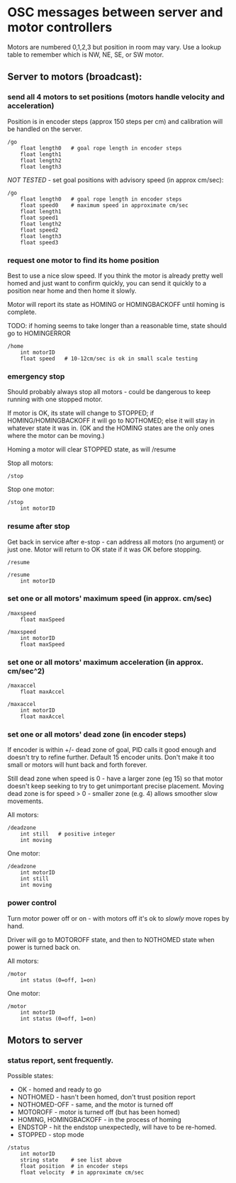 # OSC messages between server and motor controllers

Motors are numbered 0,1,2,3 but position in room may vary. Use a lookup table to remember which is NW, NE, SE, or SW motor.

## Server to motors (broadcast):


### send all 4 motors to set positions (motors handle velocity and acceleration)
Position is in encoder steps (approx 150 steps per cm) and calibration will be handled on the server.
```
/go
	float length0	# goal rope length in encoder steps
	float length1
	float length2
	float length3
```
_NOT TESTED_ - set goal positions with advisory speed (in approx cm/sec):

```
/go
	float length0	# goal rope length in encoder steps
	float speed0	# maximum speed in approximate cm/sec
	float length1
	float speed1
	float length2
	float speed2
	float length3
	float speed3
```

### request one motor to find its home position
Best to use a nice slow speed. If you think the motor is already pretty well homed and just want to confirm quickly, 
you can send it quickly to a position near home and then home it slowly.

Motor will report its state as HOMING or HOMINGBACKOFF until homing is complete.  

TODO: if homing seems to take longer than a reasonable time, state should go to HOMINGERROR

```
/home
	int motorID
	float speed	  # 10-12cm/sec is ok in small scale testing
```


### emergency stop
Should probably always stop all motors - could be dangerous to keep running with one stopped motor.

If motor is OK, its state will change to STOPPED; if HOMING/HOMINGBACKOFF it will go to NOTHOMED; else it will stay in whatever state it was in. (OK and the HOMING states are the only ones where the motor can be moving.)

Homing a motor will clear STOPPED state, as will /resume

Stop all motors:
```
/stop
```

Stop one motor:
```
/stop
	int motorID
```

### resume after stop
Get back in service after e-stop - can address all motors (no argument) or just one. Motor will return to OK state if it was OK before stopping.
```
/resume

/resume
	int motorID
```


### set one or all motors' maximum speed (in approx. cm/sec)
```
/maxspeed
	float maxSpeed
	
/maxspeed
	int motorID
	float maxSpeed
```

### set one or all motors' maximum acceleration (in approx. cm/sec^2)
```
/maxaccel
	float maxAccel
	
/maxaccel
	int motorID
	float maxAccel
```

### set one or all motors' dead zone (in encoder steps)
If encoder is within +/- dead zone of goal, PID calls it good enough and doesn't try to refine further. Default 15 encoder units. Don't make it too small or motors will hunt back and forth forever.

Still dead zone when speed is 0 - have a larger zone (eg 15) so that motor doesn't keep seeking to try to get unimportant precise placement.
Moving dead zone is for speed > 0 - smaller zone (e.g. 4) allows smoother slow movements.

All motors:
```
/deadzone
	int still	# positive integer 
	int moving
```

One motor:
```
/deadzone
	int motorID
	int still
	int moving
```


### power control 
Turn motor power off or on - with motors off it's ok to _slowly_ move ropes by hand.

Driver will go to MOTOROFF state, and then to NOTHOMED state when power is turned back on.

All motors:
```
/motor
	int status (0=off, 1=on)
```

One motor:
```
/motor
	int motorID
	int status (0=off, 1=on)
```


## Motors to server

### status report, sent frequently.

Possible states:

* OK - homed and ready to go
* NOTHOMED - hasn't been homed, don't trust position report
* NOTHOMED-OFF - same, and the motor is turned off
* MOTOROFF - motor is turned off (but has been homed)
* HOMING, HOMINGBACKOFF - in the process of homing
* ENDSTOP - hit the endstop unexpectedly, will have to be re-homed.
* STOPPED - stop mode

```
/status
	int motorID
	string state	# see list above
	float position	# in encoder steps
	float velocity	# in approximate cm/sec
	

	
	
